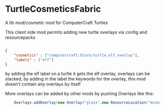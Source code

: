 # TurtleCosmeticsFabric
A lib mod/cosmetic mod for ComputerCraft Turtles

This client side mod permits adding new turtle overlays via config and resourcepacks

```json

{
    "cosmetics" : ["computercraft:block/turtle_elf_overlay"],
    "labels" : ["elf"]
}

```

by adding the elf label on a turtle it gets the elf overlay, overlays can be stacked, by adding in the label the keywords for the overlay, this mod doesn't contain any overlays by itself

More overlays can be added by other mods by pushing Overlays like this:

```java
	Overlays.addOverlay(new Overlay("glass",new ResourceLocation("minecraft:block/glass")));
```
